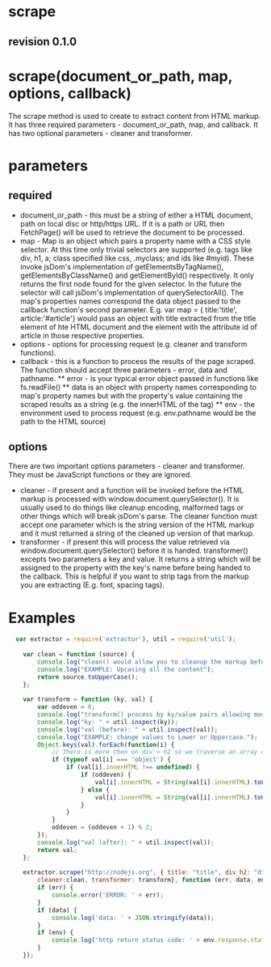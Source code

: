 scrape
======
revision 0.1.0
--------------

# scrape(document_or_path, map, options, callback)

The scrape method is used to create to extract content from HTML markup. It
has three required parameters - document_or_path, map, and callback. It has two
optional parameters - cleaner and transformer.

# parameters

## required

* document_or_path - this must be a string of either a HTML document, 
path on local disc or http/https URL. If it is a path or URL then FetchPage() 
will be used to retrieve the document to be processed.
* map - Map is an object which pairs a property name with a CSS style selector.
At this time only trivial selectors are supported (e.g. tags like div, h1, a; 
class specified like css, .myclass; and ids like #myid). These invoke jsDom's 
implementation of getElementsByTagName(), getElementsByClassName() and 
getElementById() respectively. It only returns the first node found for the 
given selector. In the future the selector will call jsDom's implementation of 
querySelectorAll().  The map's properties names correspond the data object passed
to the callback function's second parameter.  E.g. var map = { title:'title',
article:'#article'} would pass an object with title extracted from the title 
element of hte HTML document and the element with the attribute id of article
in those respective properties.
* options - options for processing request (e.g. cleaner and transform functions).
* callback - this is a function to process the results of the page scraped. The
function should accept three parameters - error, data and pathname.
** error - is your typical error object passed in functions like fs.readFile()
** data is an object with property names corresponding to map's property names
but with the property's value containing the scraped results as a string (e.g. 
the innerHTML of the tag)
** env - the environment used to process request (e.g. env.pathname would be the
path to the HTML source)


## options

There are two important options parameters - cleaner and transformer. They must be
JavaScript functions or they are ignored.

* cleaner - if present
and a function will be invoked before the HTML markup is processed with 
window.document.querySelector().  It is usually used to do things like cleanup
encoding, malformed tags or other things which will break jsDom's parse. The
cleaner function must accept one parameter which is the string version of the 
HTML markup and it must returned a string of the cleaned up version of that 
markup.
* transformer - if present this will process the value retrieved via 
window.document.querySelector() before it is handed. transformer() excepts 
two parameters a key and value.  It returns a string which will be assigned to 
the property with the key's name before being handed to the callback.  This is 
helpful if you want to strip tags from the markup you are extracting (E.g. 
font, spacing tags).

# Examples

```javascript
  var extractor = require('extractor'), util = require('util');
	
	var clean = function (source) {
		console.log("clean() would allow you to cleanup the markup before passing to jsdom.");
		console.log("EXAMPLE: Upcasing all the content");
		return source.toUpperCase();
	};
	
	var transform = function (ky, val) {
		var oddeven = 0;
		console.log("transform() process by ky/value pairs allowing modification of attributes found in val.");
		console.log("ky: " + util.inspect(ky));
		console.log("val (before): " + util.inspect(val));
		console.log("EXAMPLE: change values to Lower or Uppercase.");
		Object.keys(val).forEach(function(i) {
			// There is more then on div > h2 so we traverse an array of items that can be processed.
			if (typeof val[i] === 'object') {
				if (val[i].innerHTML !== undefined) {
					if (oddeven) {
						val[i].innerHTML = String(val[i].innerHTML).toLowerCase();
					} else {
						val[i].innerHTML = String(val[i].innerHTML).toUpperCase();
					}
				}
			}
			oddeven = (oddeven + 1) % 2; 
		});
		console.log("val (after): " + util.inspect(val));
		return val;
	};
	
	extractor.scrape("http://nodejs.org", { title: "title", div_h2: "div > h2" }, { response: true, 
		cleaner:clean, transformer: transform}, function (err, data, env) {
		if (err) {
			console.error('ERROR: ' + err);
		}
		if (data) {
			console.log('data: ' + JSON.stringify(data));
		}
		if (env) {
			console.log('http return status code: ' + env.response.statusCode);
		}
	});
```